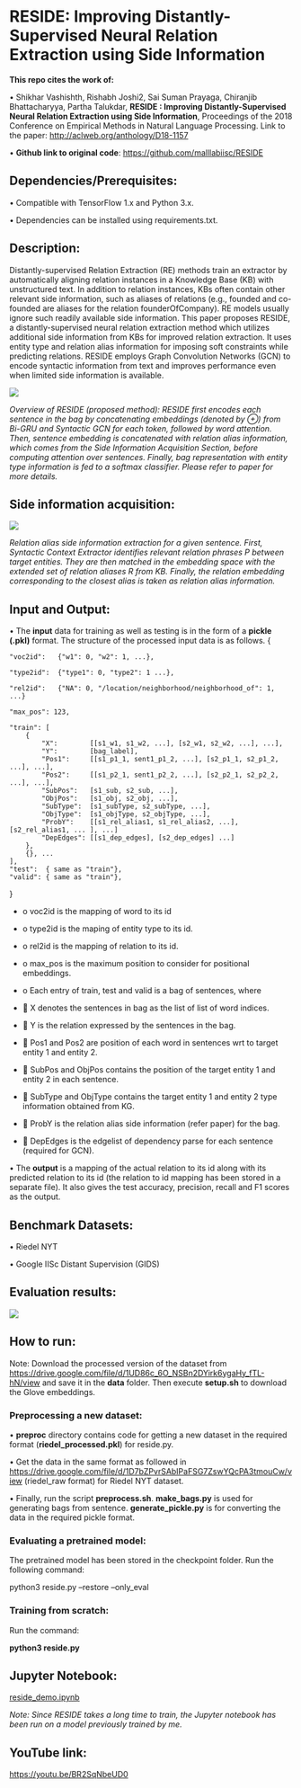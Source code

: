 # **RESIDE: Improving Distantly-Supervised Neural Relation Extraction using Side Information**
**This repo cites the work of:**

•	Shikhar Vashishth, Rishabh Joshi2, Sai Suman Prayaga, Chiranjib Bhattacharyya, Partha Talukdar,
  **RESIDE : Improving Distantly-Supervised Neural Relation Extraction using Side Information**, Proceedings of the 2018 Conference   on Empirical Methods in Natural Language Processing. Link to the paper: http://aclweb.org/anthology/D18-1157


•	**Github link to original code**: https://github.com/malllabiisc/RESIDE

## Dependencies/Prerequisites:
•	Compatible with TensorFlow 1.x and Python 3.x.

•	Dependencies can be installed using requirements.txt.


## Description:
Distantly-supervised Relation Extraction (RE) methods train an extractor by automatically
aligning relation instances in a Knowledge Base (KB) with unstructured text. In addition to relation instances, KBs often contain other relevant side information, such as aliases
of relations (e.g., founded and co-founded are aliases for the relation founderOfCompany).
RE models usually ignore such readily available side information. This paper proposes RESIDE, a distantly-supervised neural relation extraction method which utilizes additional side information from KBs for improved relation extraction. It uses entity type
and relation alias information for imposing soft constraints while predicting relations. RESIDE employs Graph Convolution Networks (GCN) to encode syntactic information from
text and improves performance even when limited side information is available.


![](https://github.com/devinaarvind/ditk/blob/develop/extraction/relation/RESIDE/images/reside1.png)

 

_Overview of RESIDE (proposed method): RESIDE first encodes each sentence in the bag by concatenating embeddings (denoted by ⊕) from Bi-GRU and Syntactic GCN for each token, followed by word attention. Then, sentence embedding is concatenated with relation alias information, which comes from the Side Information Acquisition Section, before computing attention over sentences. Finally, bag representation with entity type information is fed to a softmax classifier. Please refer to paper for more details._

## Side information acquisition:

![](https://github.com/devinaarvind/ditk/blob/develop/extraction/relation/RESIDE/images/reside2.png)

_Relation alias side information extraction for a given sentence. First, Syntactic Context Extractor identifies relevant relation phrases P between target entities. They are then matched in the embedding space with the extended set of relation aliases R from KB. Finally, the relation embedding corresponding to the closest alias is taken as relation alias information._


## Input and Output:
•	The **input** data for training as well as testing is in the form of a **pickle (.pkl)** format. The structure of the processed input data is as follows.
{

    "voc2id":   {"w1": 0, "w2": 1, ...},

    "type2id":  {"type1": 0, "type2": 1 ...},

    "rel2id":   {"NA": 0, "/location/neighborhood/neighborhood_of": 1, ...}
    
    "max_pos": 123,

    "train": [
        {
            "X":        [[s1_w1, s1_w2, ...], [s2_w1, s2_w2, ...], ...],
            "Y":        [bag_label],
            "Pos1":     [[s1_p1_1, sent1_p1_2, ...], [s2_p1_1, s2_p1_2, ...], ...],
            "Pos2":     [[s1_p2_1, sent1_p2_2, ...], [s2_p2_1, s2_p2_2, ...], ...],
            "SubPos":   [s1_sub, s2_sub, ...],
            "ObjPos":   [s1_obj, s2_obj, ...],
            "SubType":  [s1_subType, s2_subType, ...],
            "ObjType":  [s1_objType, s2_objType, ...],
            "ProbY":    [[s1_rel_alias1, s1_rel_alias2, ...], [s2_rel_alias1, ... ], ...]
            "DepEdges": [[s1_dep_edges], [s2_dep_edges] ...]
        },
        {}, ...
    ],
    "test":  { same as "train"},
    "valid": { same as "train"},
}

* o	voc2id is the mapping of word to its id

* o	type2id is the maping of entity type to its id.

* o	rel2id is the mapping of relation to its id.

* o	max_pos is the maximum position to consider for positional embeddings.

* o	Each entry of train, test and valid is a bag of sentences, where

* 	X denotes the sentences in bag as the list of list of word indices.

* 	Y is the relation expressed by the sentences in the bag.

* 	Pos1 and Pos2 are position of each word in sentences wrt to target entity 1 and entity 2.

* 	SubPos and ObjPos contains the position of the target entity 1 and entity 2 in each sentence.

* 	SubType and ObjType contains the target entity 1 and entity 2 type information obtained from KG.

* 	ProbY is the relation alias side information (refer paper) for the bag.

* 	DepEdges is the edgelist of dependency parse for each sentence (required for GCN).


•	The **output** is a mapping of the actual relation to its id along with its predicted relation to its id (the relation to id mapping has been stored in a separate file). It also gives the test accuracy, precision, recall and F1 scores as the output. 


## Benchmark Datasets:

•	Riedel NYT 

•	Google IISc Distant Supervision (GIDS) 

## Evaluation results:

![](https://github.com/devinaarvind/ditk/blob/develop/extraction/relation/RESIDE/images/metrics.png)

## **How to run:**

Note: Download the processed version of the dataset from https://drive.google.com/file/d/1UD86c_6O_NSBn2DYirk6ygaHy_fTL-hN/view and save it in the **data** folder. Then execute **setup.sh** to download the Glove embeddings.

### **Preprocessing a new dataset:**

•	**preproc** directory contains code for getting a new dataset in the required format (**riedel_processed.pkl**) for reside.py.

•	Get the data in the same format as followed in https://drive.google.com/file/d/1D7bZPvrSAbIPaFSG7ZswYQcPA3tmouCw/view (riedel_raw format) for Riedel NYT dataset.

•	Finally, run the script **preprocess.sh**. **make_bags.py** is used for generating bags from sentence. **generate_pickle.py** is for converting the data in the required pickle format.

### **Evaluating a pretrained model:**

The pretrained model has been stored in the checkpoint folder. Run the following command:

python3 reside.py –restore –only_eval

### **Training from scratch:**

Run the command:

**python3 reside.py**

## **Jupyter Notebook:**

[reside_demo.ipynb](https://github.com/devinaarvind/ditk/blob/develop/extraction/relation/RESIDE/reside_demo.ipynb)

_Note: Since RESIDE takes a long time to train, the Jupyter notebook has been run on a model previously trained by me._

## **YouTube link:**

https://youtu.be/BR2SqNbeUD0
